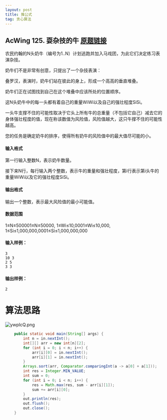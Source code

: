 ```yaml
---
layout: post
title: 推公式
tag: 贪心算法
---
```


## AcWing 125. 耍杂技的牛   [原题链接](https://www.acwing.com/problem/content/127/)

农民约翰的N头奶牛（编号为1..N）计划逃跑并加入马戏团，为此它们决定练习表演杂技。

奶牛们不是非常有创意，只提出了一个杂技表演：

叠罗汉，表演时，奶牛们站在彼此的身上，形成一个高高的垂直堆叠。

奶牛们正在试图找到自己在这个堆叠中应该所处的位置顺序。

这N头奶牛中的每一头都有着自己的重量WiWi以及自己的强壮程度SiSi。

一头牛支撑不住的可能性取决于它头上所有牛的总重量（不包括它自己）减去它的身体强壮程度的值，现在称该数值为风险值，风险值越大，这只牛撑不住的可能性越高。

您的任务是确定奶牛的排序，使得所有奶牛的风险值中的最大值尽可能的小。

#### 输入格式

第一行输入整数N，表示奶牛数量。

接下来N行，每行输入两个整数，表示牛的重量和强壮程度，第i行表示第i头牛的重量WiWi以及它的强壮程度SiSi。

#### 输出格式

输出一个整数，表示最大风险值的最小可能值。

#### 数据范围

1≤N≤500001≤N≤50000,
1≤Wi≤10,0001≤Wi≤10,000,
1≤Si≤1,000,000,0001≤Si≤1,000,000,000

#### 输入样例：

```
3
10 3
2 5
3 3
```

#### 输出样例：

```
2
```

# 算法思路

![ywplcQ.png](https://s3.ax1x.com/2021/02/10/ywplcQ.png)

```java
    public static void main(String[] args) {
        int n = in.nextInt();
        int[][] arr = new int[n][2];
        for (int i = 0; i < n; i++) {
            arr[i][0] = in.nextInt();
            arr[i][1] = in.nextInt();
        }
        Arrays.sort(arr, Comparator.comparingInt(a -> a[0] + a[1]));
        int res = Integer.MIN_VALUE;
        int sum = 0;
        for (int i = 0; i < n; i++) {
            res = Math.max(res, sum - arr[i][1]);
            sum += arr[i][0];
        }
        out.println(res);
        out.flush();
        out.close();
    }
```

